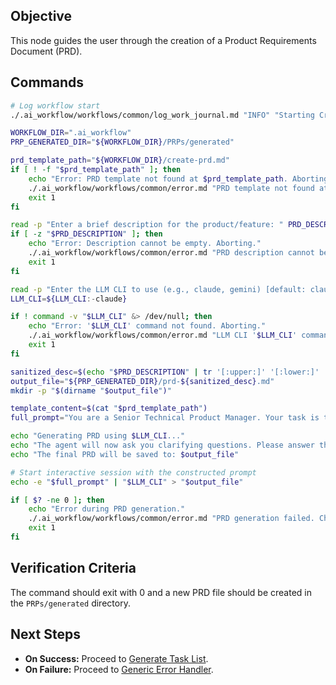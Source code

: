 ## Objective
This node guides the user through the creation of a Product Requirements Document (PRD).

## Commands
```bash
# Log workflow start
./.ai_workflow/workflows/common/log_work_journal.md "INFO" "Starting Create PRD workflow."

WORKFLOW_DIR=".ai_workflow"
PRP_GENERATED_DIR="${WORKFLOW_DIR}/PRPs/generated"

prd_template_path="${WORKFLOW_DIR}/create-prd.md"
if [ ! -f "$prd_template_path" ]; then
    echo "Error: PRD template not found at $prd_template_path. Aborting."
    ./.ai_workflow/workflows/common/error.md "PRD template not found at $prd_template_path."
    exit 1
fi

read -p "Enter a brief description for the product/feature: " PRD_DESCRIPTION
if [ -z "$PRD_DESCRIPTION" ]; then
    echo "Error: Description cannot be empty. Aborting."
    ./.ai_workflow/workflows/common/error.md "PRD description cannot be empty."
    exit 1
fi

read -p "Enter the LLM CLI to use (e.g., claude, gemini) [default: claude]: " LLM_CLI
LLM_CLI=${LLM_CLI:-claude}

if ! command -v "$LLM_CLI" &> /dev/null; then
    echo "Error: '$LLM_CLI' command not found. Aborting."
    ./.ai_workflow/workflows/common/error.md "LLM CLI '$LLM_CLI' command not found."
    exit 1
fi

sanitized_desc=$(echo "$PRD_DESCRIPTION" | tr '[:upper:]' '[:lower:]' | sed 's/[^a-z0-9_ -]//g' | sed 's/ /-/g' | cut -c1-50)
output_file="${PRP_GENERATED_DIR}/prd-${sanitized_desc}.md"
mkdir -p "$(dirname "$output_file")"

template_content=$(cat "$prd_template_path")
full_prompt="You are a Senior Technical Product Manager. Your task is to create a comprehensive Product Requirements Document (PRD).\n\n## User's Initial Request:\n'${PRD_DESCRIPTION}'\n\n## Your Instructions:\nFollow the process outlined in the template below. Start by asking clarifying questions to gather all necessary requirements before generating the final PRD. Use the template as your guide for structure and content.\n\n---\n${template_content}"

echo "Generating PRD using $LLM_CLI..."
echo "The agent will now ask you clarifying questions. Please answer them to generate a high-quality PRD."
echo "The final PRD will be saved to: $output_file"

# Start interactive session with the constructed prompt
echo -e "$full_prompt" | "$LLM_CLI" > "$output_file"

if [ $? -ne 0 ]; then
    echo "Error during PRD generation."
    ./.ai_workflow/workflows/common/error.md "PRD generation failed. Check LLM CLI output."
    exit 1
fi
```

## Verification Criteria
The command should exit with 0 and a new PRD file should be created in the `PRPs/generated` directory.

## Next Steps
- **On Success:** Proceed to [Generate Task List](../../generate-tasks.md).
- **On Failure:** Proceed to [Generic Error Handler](../../common/error.md).
